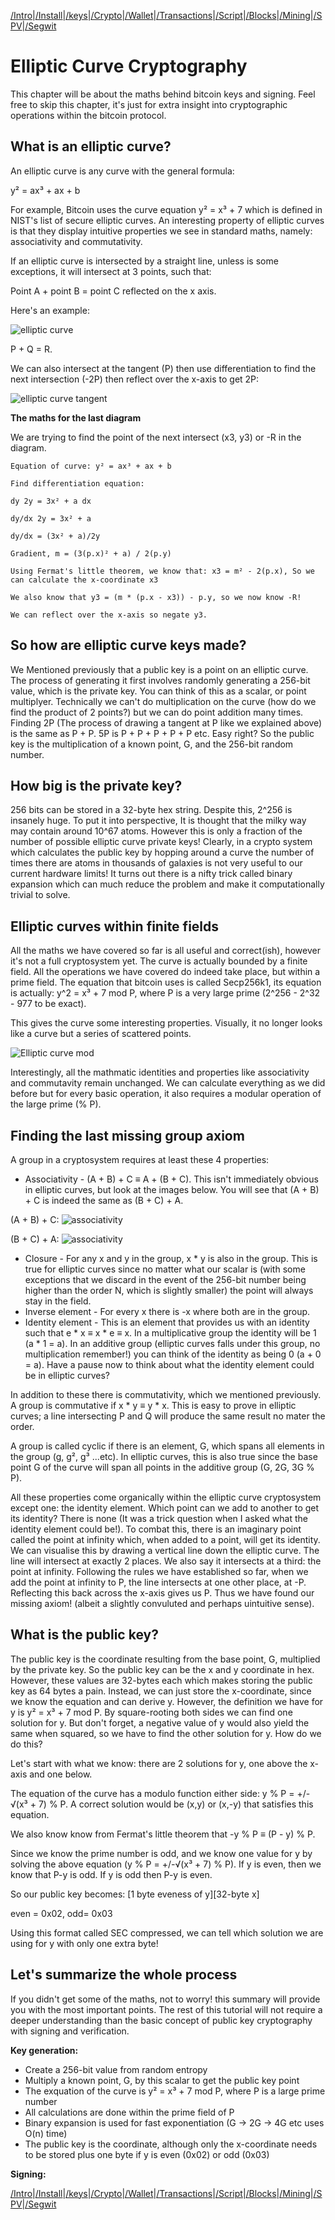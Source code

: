 [/Intro](/index.md)|[/Install](/install.md)|[/keys](/keys.md)|[/Crypto](ecc.md)|[/Wallet](wallet.md)|[/Transactions](transactions.md)|[/Script](script.md)|[/Blocks](blocks.md)|[/Mining](/mining.md)|[/SPV](spv.md)|[/Segwit](segwit.md)

# Elliptic Curve Cryptography

This chapter will be about the maths behind bitcoin keys and signing. Feel free to skip this chapter, it's just for extra insight into cryptographic operations within the bitcoin protocol. 

## What is an elliptic curve? 

An elliptic curve is any curve with the general formula:

y² = ax³ + ax + b

For example, Bitcoin uses the curve equation y² = x³ + 7 which is defined in NIST's list of secure elliptic curves. An interesting property of elliptic curves is that they display intuitive properties we see in standard maths, namely: associativity and commutativity.

If an elliptic curve is intersected by a straight line, unless is some exceptions, it will intersect at 3 points, such that: 

Point A + point B = point C reflected on the x axis. 

Here's an example:

![elliptic curve](/assets/ellipticcurve1.png)

P + Q = R.

We can also intersect at the tangent (P) then use differentiation to find the next intersection (-2P) then reflect over the x-axis to get 2P:

![elliptic curve tangent](/assets/ellipticcurve2.jpeg)

**The maths for the last diagram**

We are trying to find the point of the next intersect (x3, y3) or -R in the diagram.
```
Equation of curve: y² = ax³ + ax + b

Find differentiation equation: 

dy 2y = 3x² + a dx

dy/dx 2y = 3x² + a

dy/dx = (3x² + a)/2y

Gradient, m = (3(p.x)² + a) / 2(p.y)

Using Fermat's little theorem, we know that: x3 = m² - 2(p.x), So we can calculate the x-coordinate x3

We also know that y3 = (m * (p.x - x3)) - p.y, so we now know -R!

We can reflect over the x-axis so negate y3.
```

## So how are elliptic curve keys made?

We Mentioned previously that a public key is a point on an elliptic curve. The process of generating it first involves randomly generating a 256-bit value, which is the private key. You can think of this as a scalar, or point multiplyer. Technically we can't do multiplication on the curve (how do we find the product of 2 points?) but we can do point addition many times. Finding 2P (The process of drawing a tangent at P like we explained above) is the same as P + P. 5P is P + P + P + P + P etc. Easy right? So the public key is the multiplication of a known point, G, and the 256-bit random number. 

## How big is the private key?

256 bits can be stored in a 32-byte hex string. Despite this, 2^256 is insanely huge. To put it into perspective, It is thought that the milky way may contain around 10^67 atoms. However this is only a fraction of the number of possible elliptic curve private keys! Clearly, in a crypto system which calculates the public key by hopping around a curve the number of times there are atoms in thousands of galaxies is not very useful to our current hardware limits! It turns out there is a nifty trick called binary expansion which can much reduce the problem and make it computationally trivial to solve.

## Elliptic curves within finite fields

All the maths we have covered so far is all useful and correct(ish), however it's not a full cryptosystem yet. The curve is actually bounded by a finite field. All the operations we have covered do indeed take place, but within a prime field. The equation that bitcoin uses is called Secp256k1, its equation is actually: y^2 = x³ + 7 mod P, where P is a very large prime (2^256 - 2^32 - 977 to be exact). 

This gives the curve some interesting properties. Visually, it no longer looks like a curve but a series of scattered points.

![Elliptic curve mod](/assets/ellipticcurve3.png)

Interestingly, all the mathmatic identities and properties like associativity and commutavity remain unchanged. We can calculate everything as we did before but for every basic operation, it also requires a modular operation of the large prime (% P).

## Finding the last missing group axiom

A group in a cryptosystem requires at least these 4 properties:

- Associativity - (A + B) + C ≡ A + (B + C). This isn't immediately obvious in elliptic curves, but look at the images below. You will see that (A + B) + C is indeed the same as (B + C) + A. 

(A + B) + C:
![associativity](/assets/associative1.png)

(B + C) + A:
![associativity](/assets/associative2.png)

- Closure - For any x and y in the group, x * y is also in the group. This is true for elliptic curves since no matter what our scalar is (with some exceptions that we discard     in the event of the 256-bit number being higher than the order N, which is slightly smaller) the point will always stay in the field.  
- Inverse element - For every x there is -x where both are in the group. 
- Identity element - This is an element that provides us with an identity such that e * x ≡ x * e ≡ x. In a multiplicative group the identity will be 1 (a * 1 = a). In an        additive group (elliptic curves falls under this group, no multiplication remember!) you can think of the identity as being 0 (a + 0 = a). Have a pause now to think about what the identity element could be in elliptic curves? 

In addition to these there is commutativity, which we mentioned previously. A group is commutative if x * y ≡ y * x. This is easy to prove in elliptic curves; a line intersecting P and Q will produce the same result no mater the order.

A group is called cyclic if there is an element, G, which spans all elements in the group (g, g², g³ ...etc). In elliptic curves, this is also true since the base point G of the curve will span all points in the additive group (G, 2G, 3G % P).

All these properties come organically within the elliptic curve cryptosystem except one: the identity element. Which point can we add to another to get its identity? There is none (It was a trick question when I asked what the identity element could be!). To combat this, there is an imaginary point called the point at infinity which, when added to a point, will get its identity. We can visualise this by drawing a vertical line down the elliptic curve. The line will intersect at exactly 2 places. We also say it intersects at a third: the point at infinity. Following the rules we have established so far, when we add the point at infinity to P, the line intersects at one other place, at -P. Reflecting this back across the x-axis gives us P. Thus we have found our missing axiom! (albeit a slightly convuluted and perhaps uintuitive sense).

## What is the public key?

The public key is the coordinate resulting from the base point, G, multiplied by the private key. So the public key can be the x and y coordinate in hex. However, these values are 32-bytes each which makes storing the public key as 64 bytes a pain. Instead, we can just store the x-coordinate, since we know the equation and can derive y. However, the definition we have for y is y² = x³ + 7 mod P. By square-rooting both sides we can find one solution for y. But don't forget, a negative value of y would also yield the same when squared, so we have to find the other solution for y. How do we do this?

Let's start with what we know: there are 2 solutions for y, one above the x-axis and one below. 

The equation of the curve has a modulo function either side: y % P = +/-√(x³ + 7) % P. A correct solution would be (x,y) or (x,-y) that satisfies this equation.

We also know know from Fermat's little theorem that -y % P ≡ (P - y) % P. 

Since we know the prime number is odd, and we know one value for y by solving the above equation (y % P = +/-√(x³ + 7) % P). If y is even, then we know that P-y is odd. If y is odd then P-y is even. 

So our public key becomes:
[1 byte eveness of y][32-byte x]

even = 0x02, odd= 0x03

Using this format called SEC compressed, we can tell which solution we are using for y with only one extra byte!

## Let's summarize the whole process

If you didn't get some of the maths, not to worry! this summary will provide you with the most important points. The rest of this tutorial will not require a deeper understanding than the basic concept of public key cryptography with signing and verification.

**Key generation:**
- Create a 256-bit value from random entropy
- Multiply a known point, G, by this scalar to get the public key point
- The exquation of the curve is y² = x³ + 7 mod P, where P is a large prime number
- All calculations are done within the prime field of P
- Binary expansion is used for fast exponentiation (G -> 2G -> 4G etc uses O(n) time)
- The public key is the coordinate, although only the x-coordinate needs to be stored plus one byte if y is even (0x02) or odd (0x03)

**Signing:**



[/Intro](/index.md)|[/Install](/install.md)|[/keys](/keys.md)|[/Crypto](ecc.md)|[/Wallet](wallet.md)|[/Transactions](transactions.md)|[/Script](script.md)|[/Blocks](blocks.md)|[/Mining](/mining.md)|[/SPV](spv.md)|[/Segwit](segwit.md)
